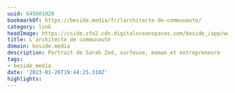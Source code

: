 ```yaml
---
uuid: 645601020
bookmarkOf: https://beside.media/fr/larchitecte-de-communaute/
category: link
headImage: https://cside.sfo2.cdn.digitaloceanspaces.com/beside_/app/www/2020/06/SarahZed.byJillCluet-08163.jpg
title: L'architecte de communauté
domain: beside.media
description: Portrait de Sarah Zed, surfeuse, maman et entrepreneure
tags:
- beside_media
date: '2023-01-26T19:44:25.310Z'
highlights: 
---
```




